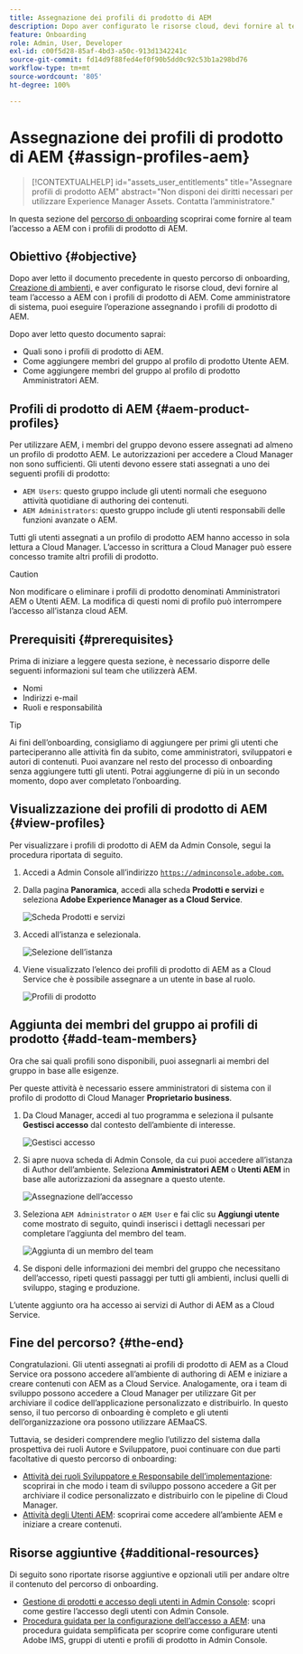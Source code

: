 ```yaml
---
title: Assegnazione dei profili di prodotto di AEM
description: Dopo aver configurato le risorse cloud, devi fornire al team l’accesso a AEM tramite i profili di prodotto di AEM.
feature: Onboarding
role: Admin, User, Developer
exl-id: c00f5d28-85af-4bd3-a50c-913d1342241c
source-git-commit: fd14d9f88fed4ef0f90b5dd0c92c53b1a298bd76
workflow-type: tm+mt
source-wordcount: '805'
ht-degree: 100%

---
```


# Assegnazione dei profili di prodotto di AEM {#assign-profiles-aem}

>[!CONTEXTUALHELP]
>id="assets_user_entitlements"
>title="Assegnare profili di prodotto AEM"
>abstract="Non disponi dei diritti necessari per utilizzare Experience Manager Assets. Contatta l’amministratore."

In questa sezione del [percorso di onboarding](overview.md) scoprirai come fornire al team l’accesso a AEM con i profili di prodotto di AEM.

## Obiettivo {#objective}

Dopo aver letto il documento precedente in questo percorso di onboarding, [Creazione di ambienti,](create-environments.md) e aver configurato le risorse cloud, devi fornire al team l’accesso a AEM con i profili di prodotto di AEM. Come amministratore di sistema, puoi eseguire l’operazione assegnando i profili di prodotto di AEM.

Dopo aver letto questo documento saprai:

* Quali sono i profili di prodotto di AEM.
* Come aggiungere membri del gruppo al profilo di prodotto Utente AEM.
* Come aggiungere membri del gruppo al profilo di prodotto Amministratori AEM.

## Profili di prodotto di AEM {#aem-product-profiles}

Per utilizzare AEM, i membri del gruppo devono essere assegnati ad almeno un profilo di prodotto AEM. Le autorizzazioni per accedere a Cloud Manager non sono sufficienti. Gli utenti devono essere stati assegnati a uno dei seguenti profili di prodotto:

* `AEM Users`: questo gruppo include gli utenti normali che eseguono attività quotidiane di authoring dei contenuti.
* `AEM Administrators`: questo gruppo include gli utenti responsabili delle funzioni avanzate o AEM.

Tutti gli utenti assegnati a un profilo di prodotto AEM hanno accesso in sola lettura a Cloud Manager. L’accesso in scrittura a Cloud Manager può essere concesso tramite altri profili di prodotto.

>[!CAUTION]
>
>Non modificare o eliminare i profili di prodotto denominati Amministratori AEM o Utenti AEM. La modifica di questi nomi di profilo può interrompere l’accesso all’istanza cloud AEM.

## Prerequisiti {#prerequisites}

Prima di iniziare a leggere questa sezione, è necessario disporre delle seguenti informazioni sul team che utilizzerà AEM.

* Nomi
* Indirizzi e-mail
* Ruoli e responsabilità

>[!TIP]
>
>Ai fini dell’onboarding, consigliamo di aggiungere per primi gli utenti che parteciperanno alle attività fin da subito, come amministratori, sviluppatori e autori di contenuti. Puoi avanzare nel resto del processo di onboarding senza aggiungere tutti gli utenti. Potrai aggiungerne di più in un secondo momento, dopo aver completato l’onboarding.

## Visualizzazione dei profili di prodotto di AEM {#view-profiles}

Per visualizzare i profili di prodotto di AEM da Admin Console, segui la procedura riportata di seguito.

1. Accedi a Admin Console all’indirizzo [`https://adminconsole.adobe.com`.](https://adminconsole.adobe.com)

1. Dalla pagina **Panoramica**, accedi alla scheda **Prodotti e servizi** e seleziona **Adobe Experience Manager as a Cloud Service**.

   ![Scheda Prodotti e servizi](/help/journey-onboarding/assets/assign-team1.png)

1. Accedi all’istanza e selezionala.

   ![Selezione dell’istanza](/help/journey-onboarding/assets/cloud-profiles-1.png)

1. Viene visualizzato l’elenco dei profili di prodotto di AEM as a Cloud Service che è possibile assegnare a un utente in base al ruolo.

   ![Profili di prodotto](/help/journey-onboarding/assets/cloud-profiles-2.png)

## Aggiunta dei membri del gruppo ai profili di prodotto {#add-team-members}

Ora che sai quali profili sono disponibili, puoi assegnarli ai membri del gruppo in base alle esigenze.

Per queste attività è necessario essere amministratori di sistema con il profilo di prodotto di Cloud Manager **Proprietario business**.

1. Da Cloud Manager, accedi al tuo programma e seleziona il pulsante **Gestisci accesso** dal contesto dell’ambiente di interesse.

   ![Gestisci accesso](/help/journey-onboarding/assets/add-team1.png)

1. Si apre nuova scheda di Admin Console, da cui puoi accedere all’istanza di Author dell’ambiente. Seleziona **Amministratori AEM** o **Utenti AEM** in base alle autorizzazioni da assegnare a questo utente.

   ![Assegnazione dell’accesso](/help/journey-onboarding/assets/add-team2.png)

1. Seleziona `AEM Administrator` o `AEM User` e fai clic su **Aggiungi utente** come mostrato di seguito, quindi inserisci i dettagli necessari per completare l’aggiunta del membro del team.

   ![Aggiunta di un membro del team](/help/journey-onboarding/assets/add-team3.png)

1. Se disponi delle informazioni dei membri del gruppo che necessitano dell’accesso, ripeti questi passaggi per tutti gli ambienti, inclusi quelli di sviluppo, staging e produzione.

L’utente aggiunto ora ha accesso ai servizi di Author di AEM as a Cloud Service.

## Fine del percorso? {#the-end}

Congratulazioni. Gli utenti assegnati ai profili di prodotto di AEM as a Cloud Service ora possono accedere all’ambiente di authoring di AEM e iniziare a creare contenuti con AEM as a Cloud Service. Analogamente, ora i team di sviluppo possono accedere a Cloud Manager per utilizzare Git per archiviare il codice dell’applicazione personalizzato e distribuirlo. In questo senso, il tuo percorso di onboarding è completo e gli utenti dell’organizzazione ora possono utilizzare AEMaaCS.

Tuttavia, se desideri comprendere meglio l’utilizzo del sistema dalla prospettiva dei ruoli Autore e Sviluppatore, puoi continuare con due parti facoltative di questo percorso di onboarding:

* [Attività dei ruoli Sviluppatore e Responsabile dell’implementazione](developers.md): scoprirai in che modo i team di sviluppo possono accedere a Git per archiviare il codice personalizzato e distribuirlo con le pipeline di Cloud Manager.
* [Attività degli Utenti AEM](aem-users.md): scoprirai come accedere all’ambiente AEM e iniziare a creare contenuti.

## Risorse aggiuntive {#additional-resources}

Di seguito sono riportate risorse aggiuntive e opzionali utili per andare oltre il contenuto del percorso di onboarding.

* [Gestione di prodotti e accesso degli utenti in Admin Console](/help/security/ims-support.md#managing-products-and-user-access-in-admin-console): scopri come gestire l’accesso degli utenti con Admin Console.
* [Procedura guidata per la configurazione dell’accesso a AEM](https://experienceleague.adobe.com/docs/experience-manager-learn/cloud-service/accessing/walk-through.html?lang=it): una procedura guidata semplificata per scoprire come configurare utenti Adobe IMS, gruppi di utenti e profili di prodotto in Admin Console.

